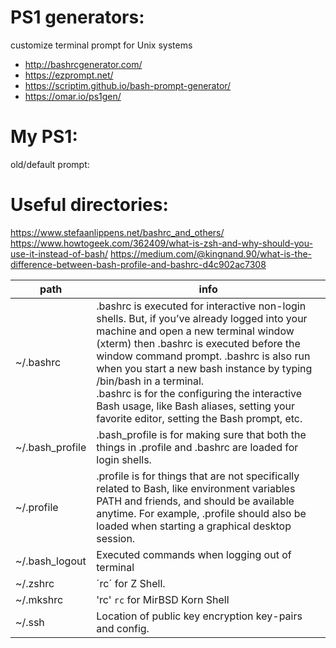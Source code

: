 # PS1 generators:
customize terminal prompt for Unix systems
- http://bashrcgenerator.com/
- https://ezprompt.net/
- https://scriptim.github.io/bash-prompt-generator/
- https://omar.io/ps1gen/


# My PS1:
old/default prompt: 


# Useful directories:
https://www.stefaanlippens.net/bashrc_and_others/
https://www.howtogeek.com/362409/what-is-zsh-and-why-should-you-use-it-instead-of-bash/
https://medium.com/@kingnand.90/what-is-the-difference-between-bash-profile-and-bashrc-d4c902ac7308

| path | info |
|---|---|
| ~/.bashrc | .bashrc is executed for interactive non-login shells. But, if you’ve already logged into your machine and open a new terminal window (xterm) then .bashrc is executed before the window command prompt. .bashrc is also run when you start a new bash instance by typing /bin/bash in a terminal. <br> .bashrc is for the configuring the interactive Bash usage, like Bash aliases, setting your favorite editor, setting the Bash prompt, etc. |
| ~/.bash_profile | .bash_profile is for making sure that both the things in .profile and .bashrc are loaded for login shells. |
| ~/.profile | .profile is for things that are not specifically related to Bash, like environment variables PATH and friends, and should be available anytime. For example, .profile should also be loaded when starting a graphical desktop session. |
| ~/.bash_logout | Executed commands when logging out of terminal |
| ~/.zshrc | ´rc´ for Z Shell. |
| ~/.mkshrc | 'rc' `rc` for MirBSD Korn Shell |
| ~/.ssh | Location of public key encryption key-pairs and config. |

